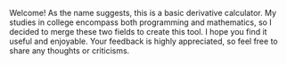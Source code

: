 Welcome! As the name suggests, this is a basic derivative calculator. My studies in college encompass both programming and mathematics, so I decided to merge these two fields to create this tool. I hope you find it useful and enjoyable. Your feedback is highly appreciated, so feel free to share any thoughts or criticisms.
